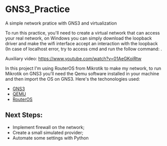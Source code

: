 # GNS3_Practice
A simple network pratice with GNS3 and virtualization

To run this practice, you'll need to create a virtual network that can access your real network, 
on Windows you can simply download the loopback driver and make the wifi interface accept an interaction with the loopback (In case of localhost error, try to access cmd 
and run the follow command: .

Auxiliary video: https://www.youtube.com/watch?v=01AeGKoiRtw

In this project I'm using RouterOS from Mikrotik to make my network, to run Mikrotik on GNS3 you'll need the Qemu software installed in your machine and then 
import the OS on GNS3. Here's the techonologies used: 
- [GNS3](https://www.gns3.com/software/download/)
- [QEMU](https://www.qemu.org/download/)
- [RouterOS](https://mikrotik.com/download)

## Next Steps:
- Implement firewall on the network;
- Create a small simulated provider;
- Automate some settings with Python





